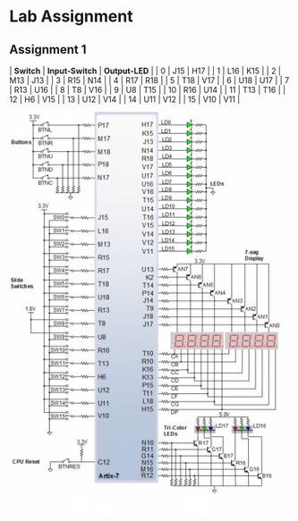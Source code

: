 # Lab Assignment

## Assignment 1

| **Switch** | **Input-Switch** |  **Output-LED**  |
| 0 | J15 | H17 |
| 1 | L16 | K15 |
| 2 | M13 | J13 |
| 3 | R15 | N14 |
| 4 | R17 | R18 |
| 5 | T18 | V17 |
| 6 | U18 | U17 |
| 7 | R13 | U16 |
| 8 | T8 | V16 |
| 9 | U8 | T15 |
| 10 | R16 | U14 |
| 11 | T13 | T16 |
| 12 | H6 | V15 |
| 13 | U12 | V14 |
| 14 | U11 | V12 |
| 15 | V10 | V11 |

![nexys](Images/Nexys7.png)
